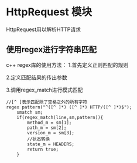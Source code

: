 # HttpRequest 模块
HttpRequest用以解析HTTP请求
## 使用regex进行字符串匹配
c++ regex库的使用方法：
1.首先定义正则匹配的规则

2.定义匹配结果的传出参数 

3.调用regex_match进行模式匹配 

```
//[^ ]表示匹配除了空格之外的所有字符
regex pattern("^([^ ]*) ([^ ]*) HTTP/([^ ]*)$");
    smatch sm;
    if(regex_match(line,sm,pattern)){
        method_m = sm[1];
        path_m = sm[2];
        version_m = sm[3];
        //状态转换
        state_m = HEADERS;
        return true;
    }

```